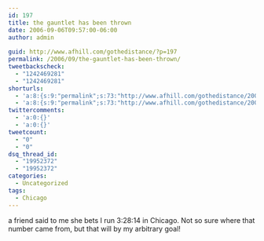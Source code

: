 ```yaml
---
id: 197
title: the gauntlet has been thrown
date: 2006-09-06T09:57:00-06:00
author: admin
  
guid: http://www.afhill.com/gothedistance/?p=197
permalink: /2006/09/the-gauntlet-has-been-thrown/
tweetbackscheck:
  - "1242469281"
  - "1242469281"
shorturls:
  - 'a:8:{s:9:"permalink";s:73:"http://www.afhill.com/gothedistance/2006/09/the-gauntlet-has-been-thrown/";s:7:"tinyurl";s:25:"http://tinyurl.com/acvgzy";s:4:"isgd";s:17:"http://is.gd/hfyZ";s:5:"bitly";s:18:"http://bit.ly/qIbo";s:5:"snipr";s:22:"http://snipr.com/aqv1d";s:5:"snurl";s:22:"http://snurl.com/aqv1d";s:7:"snipurl";s:24:"http://snipurl.com/aqv1d";s:4:"trim";s:17:"http://tr.im/cr8r";}'
  - 'a:8:{s:9:"permalink";s:73:"http://www.afhill.com/gothedistance/2006/09/the-gauntlet-has-been-thrown/";s:7:"tinyurl";s:25:"http://tinyurl.com/acvgzy";s:4:"isgd";s:17:"http://is.gd/hfyZ";s:5:"bitly";s:18:"http://bit.ly/qIbo";s:5:"snipr";s:22:"http://snipr.com/aqv1d";s:5:"snurl";s:22:"http://snurl.com/aqv1d";s:7:"snipurl";s:24:"http://snipurl.com/aqv1d";s:4:"trim";s:17:"http://tr.im/cr8r";}'
twittercomments:
  - 'a:0:{}'
  - 'a:0:{}'
tweetcount:
  - "0"
  - "0"
dsq_thread_id:
  - "19952372"
  - "19952372"
categories:
  - Uncategorized
tags:
  - Chicago
---
```

a friend said to me she bets I run 3:28:14 in Chicago. Not so sure where that number came from, but that will by my arbitrary goal!